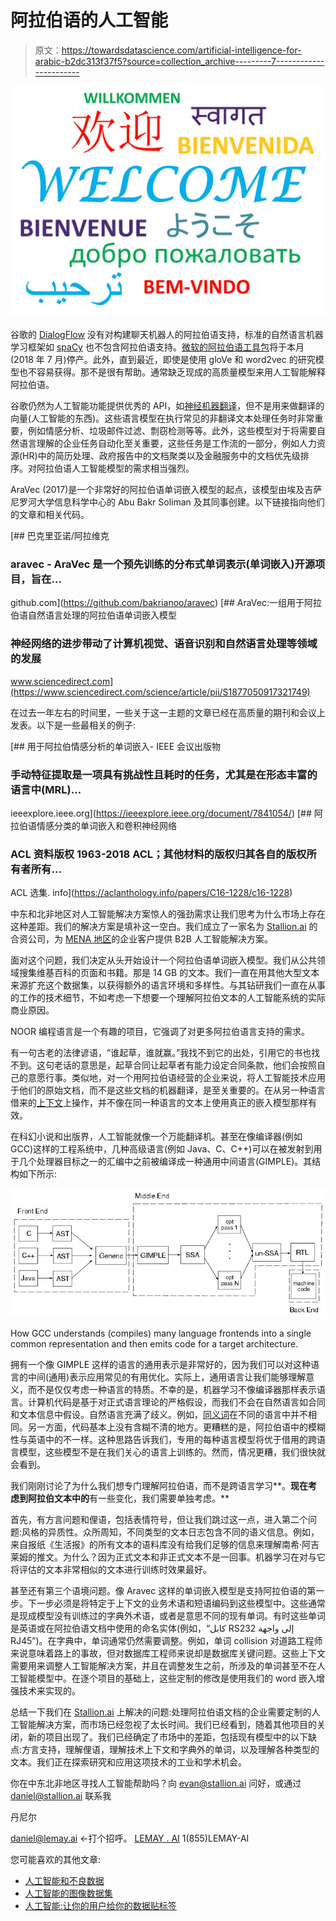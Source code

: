 # 阿拉伯语的人工智能

> 原文：<https://towardsdatascience.com/artificial-intelligence-for-arabic-b2dc313f37f5?source=collection_archive---------7----------------------->

![](img/c31e7c913904eab6df87707ff109fe3c.png)

谷歌的 [DialogFlow](https://dialogflow.com/docs/reference/language) 没有对构建聊天机器人的阿拉伯语支持，标准的自然语言机器学习框架如 [spaCy](https://spacy.io) 也不包含阿拉伯语支持。[微软的阿拉伯语工具包](https://www.microsoft.com/en-us/research/project/arabic-toolkit-service-atks/)将于本月(2018 年 7 月)停产。此外，直到最近，即使是使用 gloVe 和 word2vec 的研究模型也不容易获得。那不是很有帮助。通常缺乏现成的高质量模型来用人工智能解释阿拉伯语。

谷歌仍然为人工智能功能提供优秀的 API，如[神经机器翻译](https://www.blog.google/products/translate/higher-quality-neural-translations-bunch-more-languages/)，但不是用来做翻译的向量(人工智能的东西)。这些语言模型在执行常见的非翻译文本处理任务时非常重要，例如情感分析、垃圾邮件过滤、剽窃检测等等。此外，这些模型对于将需要自然语言理解的企业任务自动化至关重要，这些任务是工作流的一部分，例如人力资源(HR)中的简历处理、政府报告中的文档聚类以及金融服务中的文档优先级排序。对阿拉伯语人工智能模型的需求相当强烈。

AraVec (2017)是一个非常好的阿拉伯语单词嵌入模型的起点，该模型由埃及吉萨尼罗河大学信息科学中心的 Abu Bakr Soliman 及其同事创建。以下链接指向他们的文章和相关代码。

[](https://github.com/bakrianoo/aravec) [## 巴克里亚诺/阿拉维克

### aravec - AraVec 是一个预先训练的分布式单词表示(单词嵌入)开源项目，旨在…

github.com](https://github.com/bakrianoo/aravec) [](https://www.sciencedirect.com/science/article/pii/S1877050917321749) [## AraVec:一组用于阿拉伯语自然语言处理的阿拉伯语单词嵌入模型

### 神经网络的进步带动了计算机视觉、语音识别和自然语言处理等领域的发展

www.sciencedirect.com](https://www.sciencedirect.com/science/article/pii/S1877050917321749) 

在过去一年左右的时间里，一些关于这一主题的文章已经在高质量的期刊和会议上发表。以下是一些最相关的例子:

 [## 用于阿拉伯情感分析的单词嵌入- IEEE 会议出版物

### 手动特征提取是一项具有挑战性且耗时的任务，尤其是在形态丰富的语言中(MRL)…

ieeexplore.ieee.org](https://ieeexplore.ieee.org/document/7841054/)  [## 阿拉伯语情感分类的单词嵌入和卷积神经网络

### ACL 资料版权 1963-2018 ACL；其他材料的版权归其各自的版权所有者所有…

ACL 选集. info](https://aclanthology.info/papers/C16-1228/c16-1228) 

中东和北非地区对人工智能解决方案惊人的强劲需求让我们思考为什么市场上存在这种差距。我们的解决方案是填补这一空白。我们成立了一家名为 [Stallion.ai](http://stallion.ai) 的合资公司，为 [MENA 地区](https://en.wikipedia.org/wiki/MENA)的企业客户提供 B2B 人工智能解决方案。

面对这个问题，我们决定从头开始设计一个阿拉伯语单词嵌入模型。我们从公共领域搜集维基百科的页面和书籍。那是 14 GB 的文本。我们一直在用其他大型文本来源扩充这个数据集，以获得额外的语言环境和多样性。与其钻研我们一直在从事的工作的技术细节，不如考虑一下想要一个理解阿拉伯文本的人工智能系统的实际商业原因。

NOOR 编程语言是一个有趣的项目，它强调了对更多阿拉伯语言支持的需求。

有一句古老的法律谚语，“谁起草，谁就赢。”我找不到它的出处，引用它的书也找不到。这句老话的意思是，起草合同让起草者有能力设定合同条款，他们会按照自己的意愿行事。类似地，对一个用阿拉伯语经营的企业来说，将人工智能技术应用于他们的原始文档，而不是这些文档的机器翻译，是至关重要的。在从另一种语言借来的[上下文](https://en.wikipedia.org/wiki/List_of_English_words_of_Arabic_origin_(A-B))上操作，并不像在同一种语言的文本上使用真正的嵌入模型那样有效。

在科幻小说和出版界，人工智能就像一个万能翻译机。甚至在像编译器(例如 GCC)这样的工程系统中，几种高级语言(例如 Java、C、C++)可以在被发射到用于几个处理器目标之一的汇编中之前被编译成一种通用中间语言(GIMPLE)。其结构如下所示:

![](img/40d7f2be1eacfaece4fe1748789d3b29.png)

How GCC understands (compiles) many language frontends into a single common representation and then emits code for a target architecture.

拥有一个像 GIMPLE 这样的语言的通用表示是非常好的，因为我们可以对这种语言的中间(通用)表示应用常见的有用优化。实际上，通用语言让我们能够理解意义，而不是仅仅考虑一种语言的特质。不幸的是，机器学习不像编译器那样表示语言。计算机代码是基于对正式语言理论的严格假设，而我们不会在自然语言如合同和文本信息中假设。自然语言充满了歧义。例如，[同义词](https://www.almaany.com/en/thes/ar-en/)在不同的语言中并不相同。另一方面，代码基本上没有含糊不清的地方。更糟糕的是，阿拉伯语中的模糊性与英语中的不一样。这种思路告诉我们，专用的每种语言模型将优于借用的跨语言模型，这些模型不是在我们关心的语言上训练的。然而，情况更糟，我们很快就会看到。

我们刚刚讨论了为什么我们想专门理解阿拉伯语，而不是跨语言学习**。**现在考虑到阿拉伯文本中的**有一些变化，我们需要单独考虑。**

首先，有方言问题和俚语，包括表情符号，但让我们跳过这一点，进入第二个问题:风格的异质性。众所周知，不同类型的文本日志包含不同的语义信息。例如，来自报纸《生活报》的所有文本的语料库没有给我们足够的信息来理解南希·阿吉莱姆的推文。为什么？因为正式文本和非正式文本不是一回事。机器学习在对与它将评估的文本非常相似的文本进行训练时效果最好。

甚至还有第三个语境问题。像 Aravec 这样的单词嵌入模型是支持阿拉伯语的第一步。下一步必须是将特定于上下文的业务术语和短语编码到这些模型中。这些通常是现成模型没有训练过的字典外术语，或者是意思不同的现有单词。有时这些单词是英语或在阿拉伯语文档中使用的命名实体(例如，“كابل RS232 إلى واجهة RJ45”)。在字典中，单词通常仍然需要调整。例如，单词 collision 对道路工程师来说意味着路上的事故，但对数据库工程师来说却是数据库关键问题。这些上下文需要用来调整人工智能解决方案，并且在调整发生之前，所涉及的单词甚至不在人工智能模型中。在逐个项目的基础上，这些定制的修改是使用我们的 word 嵌入增强技术来实现的。

总结一下我们在 [Stallion.ai](http://Stallion.ai) 上解决的问题:处理阿拉伯语文档的企业需要定制的人工智能解决方案，而市场已经忽视了太长时间。我们已经看到，随着其他项目的关闭，新的项目出现了。我们已经确定了市场中的差距，包括现有模型中的以下缺点:方言支持，理解俚语，理解技术上下文和字典外的单词，以及理解各种类型的文本。我们正在探索研究和应用这项技术的工业和学术机会。

你在中东北非地区寻找人工智能帮助吗？向 [evan@stallion.ai](mailto:evan@stallion.ai) 问好，或通过 [daniel@stallion.ai](mailto:daniel@stallion.ai) 联系我

丹尼尔

[daniel@lemay.ai](mailto:daniel@lemay.ai) ←打个招呼。
[LEMAY . AI](https://lemay.ai)
1(855)LEMAY-AI

您可能喜欢的其他文章:

*   [人工智能和不良数据](/artificial-intelligence-and-bad-data-fbf2564c541a)
*   [人工智能的图像数据集](/image-datasets-for-artificial-intelligence-bbb12615edd7)
*   [人工智能:让你的用户给你的数据贴标签](https://medium.com/towards-data-science/artificial-intelligence-get-your-users-to-label-your-data-b5fa7c0c9e00)